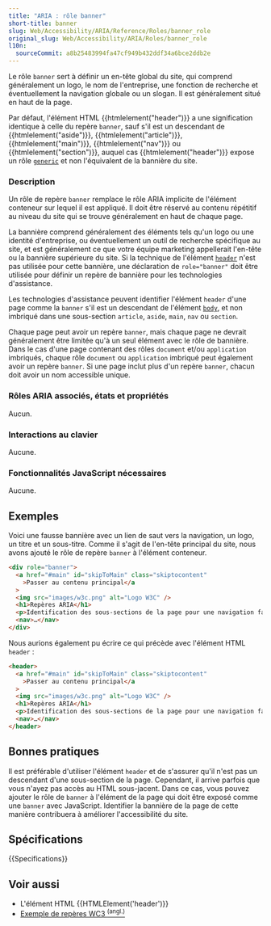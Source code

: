 ```yaml
---
title: "ARIA : rôle banner"
short-title: banner
slug: Web/Accessibility/ARIA/Reference/Roles/banner_role
original_slug: Web/Accessibility/ARIA/Roles/banner_role
l10n:
  sourceCommit: a8b25483994fa47cf949b432ddf34a6bce2ddb2e
---
```


Le rôle `banner` sert à définir un en-tête global du site, qui comprend généralement un logo, le nom de l'entreprise, une fonction de recherche et éventuellement la navigation globale ou un slogan. Il est généralement situé en haut de la page.

Par défaut, l'élément HTML {{htmlelement("header")}} a une signification identique à celle du repère `banner`, sauf s'il est un descendant de {{htmlelement("aside")}}, {{htmlelement("article")}}, {{htmlelement("main")}}, {{htmlelement("nav")}} ou {{htmlelement("section")}}, auquel cas {{htmlelement("header")}} expose un rôle [`generic`](/fr/docs/Web/Accessibility/ARIA/Reference/Roles/generic_role) et non l'équivalent de la bannière du site.

### Description

Un rôle de repère `banner` remplace le rôle ARIA implicite de l'élément conteneur sur lequel il est appliqué. Il doit être réservé au contenu répétitif au niveau du site qui se trouve généralement en haut de chaque page.

La bannière comprend généralement des éléments tels qu'un logo ou une identité d'entreprise, ou éventuellement un outil de recherche spécifique au site, et est généralement ce que votre équipe marketing appellerait l'en-tête ou la bannière supérieure du site. Si la technique de l'élément [`header`](/fr/docs/Web/HTML/Reference/Elements/header) n'est pas utilisée pour cette bannière, une déclaration de `role="banner"` doit être utilisée pour définir un repère de bannière pour les technologies d'assistance.

Les technologies d'assistance peuvent identifier l'élément `header` d'une page comme la `banner` s'il est un descendant de l'élément [`body`](/fr/docs/Web/HTML/Reference/Elements/body), et non imbriqué dans une sous-section `article`, `aside`, `main`, `nav` ou `section`.

Chaque page peut avoir un repère `banner`, mais chaque page ne devrait généralement être limitée qu'à un seul élément avec le rôle de bannière. Dans le cas d'une page contenant des rôles `document` et/ou `application` imbriqués, chaque rôle `document` ou `application` imbriqué peut également avoir un repère `banner`. Si une page inclut plus d'un repère `banner`, chacun doit avoir un nom accessible unique.

### Rôles ARIA associés, états et propriétés

Aucun.

### Interactions au clavier

Aucune.

### Fonctionnalités JavaScript nécessaires

Aucune.

## Exemples

Voici une fausse bannière avec un lien de saut vers la navigation, un logo, un titre et un sous-titre. Comme il s'agit de l'en-tête principal du site, nous avons ajouté le rôle de repère `banner` à l'élément conteneur.

```html
<div role="banner">
  <a href="#main" id="skipToMain" class="skiptocontent"
    >Passer au contenu principal</a
  >
  <img src="images/w3c.png" alt="Logo W3C" />
  <h1>Repères ARIA</h1>
  <p>Identification des sous-sections de la page pour une navigation facile</p>
  <nav>…</nav>
</div>
```

Nous aurions également pu écrire ce qui précède avec l'élément HTML `header`&nbsp;:

```html
<header>
  <a href="#main" id="skipToMain" class="skiptocontent"
    >Passer au contenu principal</a
  >
  <img src="images/w3c.png" alt="Logo W3C" />
  <h1>Repères ARIA</h1>
  <p>Identification des sous-sections de la page pour une navigation facile</p>
  <nav>…</nav>
</header>
```

## Bonnes pratiques

Il est préférable d'utiliser l'élément `header` et de s'assurer qu'il n'est pas un descendant d'une sous-section de la page. Cependant, il arrive parfois que vous n'ayez pas accès au HTML sous-jacent. Dans ce cas, vous pouvez ajouter le rôle de `banner` à l'élément de la page qui doit être exposé comme une `banner` avec JavaScript. Identifier la bannière de la page de cette manière contribuera à améliorer l'accessibilité du site.

## Spécifications

{{Specifications}}

## Voir aussi

- L'élément HTML {{HTMLElement('header')}}
- [Exemple de repères WC3 <sup>(angl.)</sup>](https://www.w3.org/WAI/ARIA/apg/patterns/landmarks/examples/banner.html)
